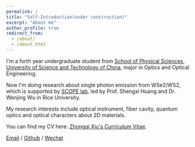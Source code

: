 ```yaml
---
permalink: /
title: "Self-Introduction(under construction)"
excerpt: "About me"
author_profile: true
redirect_from: 
  - /about/
  - /about.html
---
```


I'm a forth year undergraduate student from [School of Physical Sciences](https://en.physics.ustc.edu.cn/), [University of Science and Technology of China](https://en.ustc.edu.cn/), major in Optics and Optical Engineering. 

Now I'm doing research about single photon emission from WSe2/WS2, which is supported by [SCOPE lab](https://scopelab.rice.edu/), led by Prof. Shengxi Huang and Dr. Wenjing Wu in Rice University.

My research interests include optical instrument, fiber cavity, quantum optics and optical characters about 2D materials.

You can find my CV here: [Zhongqi Xiu's Curriculum Vitae](../assets/Curriculum_Vitae.pdf).

[Email](xzqtelux@mail.ustc.edu.cn) / [Github](https://github.com/k-telux) / [Wechat](../images/wechat.jpg)

